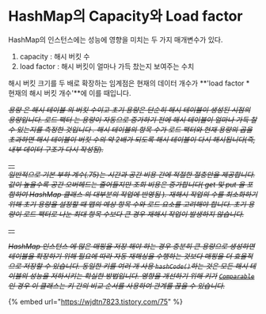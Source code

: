 # HashMap의 Capacity와 Load factor

HashMap의 인스턴스에는 성능에 영향을 미치는 두 가지 매개변수가 있다.

1. capacity : 해시 버킷 수
2. load factor : 해시 버킷이 얼마나 가득 찼는지 보여주는 수치

해시 버킷 크기를 두 배로 확장하는 임계점은 현재의 데이터 개수가 **'load factor \* 현재의 해시 버킷 개수'**에 이를 때입니다.



~~_용량 은 해시 테이블 의 버킷 수이고 초기 용량은 단순히 해시 테이블이 생성된 시점의 용량입니다. 로드 팩터 는 용량이 자동으로 증가하기 전에 해시 테이블이 얼마나 가득 찰 수 있는지를 측정한 것입니다 . 해시 테이블의 항목 수가 로드 팩터와 현재 용량의 곱을 초과하면 해시 테이블이 버킷 수의 약 2배가 되도록 해시 테이블이 다시 해시됩니다(즉, 내부 데이터 구조가 다시 작성됨)._~~

~~__~~\
~~_일반적으로 기본 부하 계수(.75)는 시간과 공간 비용 간에 적절한 절충안을 제공합니다. 값이 높을수록 공간 오버헤드는 줄어들지만 조회 비용은 증가합니다( get 및 put 을 포함하여 HashMap 클래스 의 대부분의 작업에 반영됨 ). 재해시 작업의 수를 최소화하기 위해 초기 용량을 설정할 때 맵의 예상 항목 수와 로드 요소를 고려해야 합니다. 초기 용량이 로드 팩터로 나눈 최대 항목 수보다 큰 경우 재해시 작업이 발생하지 않습니다._~~

~~__~~

~~_HashMap 인스턴스 에 많은 매핑을 저장 해야 하는 경우 충분히 큰 용량으로 생성하면 테이블을 확장하기 위해 필요에 따라 자동 재해싱을 수행하는 것보다 매핑을 더 효율적으로 저장할 수 있습니다. 동일한 키를 여러 개 사용 `hashCode()`하는 것은 모든 해시 테이블의 성능을 저하시키는 확실한 방법입니다. 영향을 개선하기 위해 키가_~~ [~~_`Comparable`_~~](https://docs.oracle.com/javase/8/docs/api/java/lang/Comparable.html)~~_인 경우 이 클래스는 키 간의 비교 순서를 사용하여 관계를 끊을 수 있습니다._~~



{% embed url="https://wjdtn7823.tistory.com/75" %}

